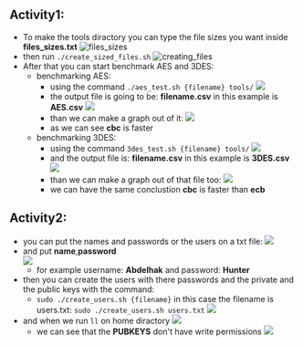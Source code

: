 ## Activity1:
* To make the tools diractory you can type the file sizes you want inside **files_sizes.txt** 
	![files_sizes](./screenshots/20230328155815.png)
* then run `./create_sized_files.sh`
	![creating_files](./screenshots/20230329183442.png)
* After that you can start benchmark AES and 3DES:
	* benchmarking AES: 
		- using the command `./aes_test.sh {filename} tools/`
			![](./screenshots/20230329183831.png)
		- the output file is going to be: **filename.csv**
			in this example is **AES.csv** ![](./screenshots/20230329184055.png)
		- than we can make a graph out of it:
			![](./screenshots/20230330065438.png)
		- as we can see **cbc** is faster
	* benchmarking 3DES:
		- using the command `3des_test.sh {filename} tools/`
			![](./screenshots/20230329185032.png)
		- and the output file is: **filename.csv** 
			in this example is **3DES.csv**
			![](./screenshots/20230329190011.png)
		- than we can make a graph out of that file too:
			![](./screenshots/20230330065610.png)
		- we can have the same conclustion **cbc** is faster than **ecb** 

## Activity2:

* you can put the names and passwords or the users on a txt file: 
	![](./screenshots/20230330070155.png)
* and put **name**,**password**  
	![](./screenshots/20230330071354.png)
	- for example username: **Abdelhak** and password: **Hunter** 
* then you can create the users with there passwords and the private and the public keys with the command: 
	- `sudo ./create_users.sh {filename}` in this case the filename is users.txt: `sudo ./create_users.sh users.txt` 
	![](./screenshots/20230330071540.png)
* and when we run `ll` on home diractory
	![](./screenshots/20230330071719.png)
	- we can see that the **PUBKEYS** don't have write permissions
	![](./screenshots/20230330072008.png)
	
